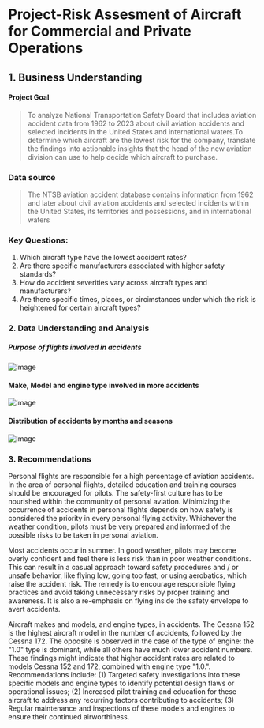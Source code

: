 # Project-Risk Assesment of Aircraft for Commercial and Private Operations



## 1. Business Understanding
#### Project Goal
>To analyze National Transportation Safety Board that includes aviation accident data from 1962 to 2023 about civil aviation accidents and selected incidents in the United States and international waters.To determine which aircraft are the lowest risk for the company, translate the findings into actionable insights that the head of the new aviation division can use to help decide which aircraft to purchase.
### Data source
>The NTSB aviation accident database contains information from 1962 and later about civil aviation accidents and selected incidents within the United States, its territories and possessions, and in international waters
### Key Questions:
1. Which aircraft type have the lowest accident rates?
2. Are there specific manufacturers associated with higher safety standards?
3. How do accident severities vary across aircraft types and manufacturers?
4. Are there specific times, places, or circimstances under which the risk is heightened for certain aircraft types?
### 2. Data Understanding and Analysis
##### Purpose of flights involved in accidents
![image](https://github.com/user-attachments/assets/006ec843-c171-4b53-83b6-f4bbbbe7cc43)
#### Make, Model and engine type involved in more accidents
![image](https://github.com/user-attachments/assets/fa11c320-66e1-4bcc-9af6-82fef57a8389)
#### Distribution of accidents by months and seasons
![image](https://github.com/user-attachments/assets/bb35474f-30b0-4880-bc99-9479b1d47663)

### 3. Recommendations
Personal flights are responsible for a high percentage of aviation accidents. In the area of personal flights, detailed education and training courses should be encouraged for pilots. The safety-first culture has to be nourished within the community of personal aviation. Minimizing the occurrence of accidents in personal flights depends on how safety is considered the priority in every personal flying activity. Whichever the weather condition, pilots must be very prepared and informed of the possible risks to be taken in personal aviation.

Most accidents occur in summer. In good weather, pilots may become overly confident and feel there is less risk than in poor weather conditions. This can result in a casual approach toward safety procedures and / or unsafe behavior, like flying low, going too fast, or using aerobatics, which raise the accident risk. The remedy is to encourage responsible flying practices and avoid taking unnecessary risks by proper training and awareness. It is also a re-emphasis on flying inside the safety envelope to avert accidents.

Aircraft makes and models, and engine types, in accidents. The Cessna 152 is the highest aircraft model in the number of accidents, followed by the Cessna 172. The opposite is observed in the case of the type of engine: the "1.0" type is dominant, while all others have much lower accident numbers. These findings might indicate that higher accident rates are related to models Cessna 152 and 172, combined with engine type "1.0.". Recommendations include: (1) Targeted safety investigations into these specific models and engine types to identify potential design flaws or operational issues; (2) Increased pilot training and education for these aircraft to address any recurring factors contributing to accidents; (3) Regular maintenance and inspections of these models and engines to ensure their continued airworthiness.
